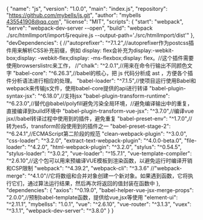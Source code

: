 {
  "name": "js",
  "version": "1.0.0",
  "main": "index.js",
  "repository": "https://github.com/mybells/js.git",
  "author": "mybells <435541908@qq.com>",
  "license": "MIT",
  "scripts": {
    "start": "webpack",
    "serve": "webpack-dev-server --open",
    "build": "webpack ./src/htmlImport/import与require.js --output-path='./src/htmlImport/dist'"
  },
  "devDependencies": {
    //"autoprefixer": "^7.1.2",//autoprefixer作为postcss插件用来解析CSS补充前缀，例如 display: flex会补充为display:-webkit-box;display: -webkit-flex;display: -ms-flexbox;display: flex。//这个插件需要使用browserslistrc来工作，
    //"chalk": "^2.0.1",//用来在命令行输出不同颜色文字
    "babel-core": "^6.26.3",//babel的核心，把 js 代码分析成 ast ，方便各个插件分析语法进行相应的处理。
    "babel-loader": "^7.1.5",//使项目运行使用Babel和webpack来传输js文件，使用babel-core提供的api进行转译
    "babel-plugin-syntax-jsx": "^6.18.0",//支持jsx
    "babel-plugin-transform-runtime": "^6.23.0",//替代@babel/polyfill避免污染全局环境，//避免编译输出中的重复，直接编译到build环境中
    "babel-plugin-transform-vue-jsx": "^3.7.0",//编译vue jsx//babel转译过程中使用到的插件，避免重复
    "babel-preset-env": "^1.7.0",//转为es5，transform阶段使用到的插件之一
    "babel-preset-stage-2": "^6.24.1",//ECMAScript第二阶段的规范
    "clean-webpack-plugin": "^3.0.0",
    "css-loader": "^3.2.0",
    "extract-text-webpack-plugin": "^4.0.0-beta.0",
    "file-loader": "^4.2.0",
    "html-webpack-plugin": "^3.2.0",
    "stylus": "^0.54.5",
    "stylus-loader": "^3.0.2",
    "vue-loader": "^15.7.1",
    "vue-template-compiler": "^2.6.10",//这个包可以用来预编译VUE模板到渲染函数，以避免运行时编译开销和CSP限制
    "webpack": "^4.39.2",
    "webpack-cli": "^3.3.6"
    //"webpack-merge": "^4.1.0"//它将数组和合并对象创建一个新对象。如果遇到函数，它将执行它们，通过算法运行结果，然后再次将返回的值封装在函数中
  },
  "dependencies": {
    "axios": "^0.19.0",
    "babel-helper-vue-jsx-merge-props": "2.0.0",//预制babel-template函数，提供给vue,jsx等使用
    "element-ui": "^2.11.1",
    "mybellss": "1.0.1",
    "vue": "^2.6.10",
    "vue-router": "^3.1.3",
    "vuex": "^3.1.1",
    "webpack-dev-server": "^3.8.0"
  }
}
